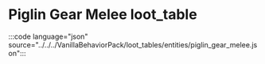 # Piglin Gear Melee loot_table

:::code language="json" source="../../../VanillaBehaviorPack/loot_tables/entities/piglin_gear_melee.json":::